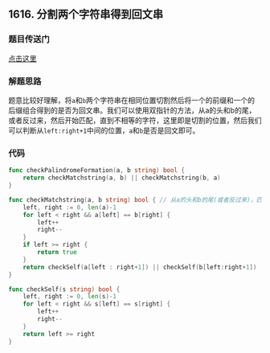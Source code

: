 ## 1616. 分割两个字符串得到回文串

### 题目传送门

[点击这里](https://leetcode.cn/problems/split-two-strings-to-make-palindrome/)

### 解题思路

题意比较好理解，将`a`和`b`两个字符串在相同位置切割然后将一个的前缀和一个的后缀组合得到的是否为回文串。我们可以使用双指针的方法，从a的头和b的尾，或者反过来，然后开始匹配，直到不相等的字符，这里即是切割的位置，然后我们可以判断从`left:right+1`中间的位置，`a`和`b`是否是回文即可。

### 代码

```go
func checkPalindromeFormation(a, b string) bool {
	return checkMatchstring(a, b) || checkMatchstring(b, a)
}

func checkMatchstring(a, b string) bool { // 从a的头和b的尾(或者反过来)，匹配的字符
	left, right := 0, len(a)-1
	for left < right && a[left] == b[right] {
		left++
		right--
	}
	if left >= right {
		return true
	}
	return checkSelf(a[left : right+1]) || checkSelf(b[left:right+1])
}

func checkSelf(s string) bool {
	left, right := 0, len(s)-1
	for left < right && s[left] == s[right] {
		left++
		right--
	}
	return left >= right
}

```